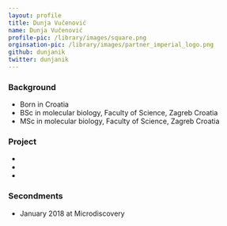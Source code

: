 ```yaml
---
layout: profile
title: Dunja Vučenović
name: Dunja Vučenović
profile-pic: /library/images/square.png
orginsation-pic: /library/images/partner_imperial_logo.png
github: dunjanik
twitter: dunjanik
---
```

### Background
-   Born in Croatia
-   BSc in molecular biology, Faculty of Science, Zagreb Croatia
-   MSc in molecular biology, Faculty of Science, Zagreb Croatia

### Project
-   
-   
-   

### Secondments
-   January 2018 at Microdiscovery
